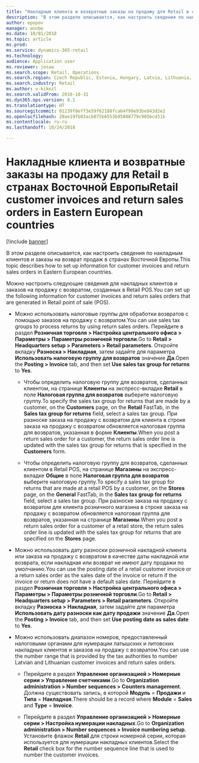 ```yaml
---
title: "Накладные клиента и возвратные заказы на продажу для Retail в странах Восточной Европы"
description: "В этом разделе описывается, как настроить сведения по накладным клиентов и заказы на возврат продаж в странах Восточной Европы."
author: epopov
manager: annbe
ms.date: 10/01/2018
ms.topic: article
ms.prod: 
ms.service: dynamics-365-retail
ms.technology: 
audience: Application user
ms.reviewer: josaw
ms.search.scope: Retail, Operations
ms.search.region: Czech Republic, Estonia, Hungary, Latvia, Lithuania, Poland, Russia
ms.search.industry: Retail
ms.author: v-kikozl
ms.search.validFrom: 2018-10-31
ms.dyn365.ops.version: 8.1
ms.translationtype: HT
ms.sourcegitcommit: 01239f0eff3e59f62188fca64f99e93be843d2e2
ms.openlocfilehash: 20ae19fb03acb075b6553b95808779c905bcd31b
ms.contentlocale: ru-ru
ms.lasthandoff: 10/24/2018

---
```


# <a name="retail-customer-invoices-and-return-sales-orders-in-eastern-european-countries"></a><span data-ttu-id="fa370-103">Накладные клиента и возвратные заказы на продажу для Retail в странах Восточной Европы</span><span class="sxs-lookup"><span data-stu-id="fa370-103">Retail customer invoices and return sales orders in Eastern European countries</span></span>


[!include [banner](../../includes/banner.md)]

<span data-ttu-id="fa370-104">В этом разделе описывается, как настроить сведения по накладным клиентов и заказы на возврат продаж в странах Восточной Европы.</span><span class="sxs-lookup"><span data-stu-id="fa370-104">This topic describes how to set up information for customer invoices and return sales orders in Eastern European countries.</span></span>

<span data-ttu-id="fa370-105">Можно настроить следующие сведения для накладных клиентов и заказов на продажу с возвратом, созданных в Retail POS.</span><span class="sxs-lookup"><span data-stu-id="fa370-105">You can set up the following information for customer invoices and return sales orders that are generated in Retail point of sale (POS).</span></span>

- <span data-ttu-id="fa370-106">Можно использовать налоговые группы для обработки возвратов с помощью заказов на продажу с возвратом.</span><span class="sxs-lookup"><span data-stu-id="fa370-106">You can use sales tax groups to process returns by using return sales orders.</span></span> <span data-ttu-id="fa370-107">Перейдите в раздел **Розничная торговля > Настройка центрального офиса > Параметры > Параметры розничной торговли**.</span><span class="sxs-lookup"><span data-stu-id="fa370-107">Go to **Retail > Headquarters setup > Parameters > Retail parameters**.</span></span> <span data-ttu-id="fa370-108">Откройте вкладку **Разноска > Накладная**, затем задайте для параметра **Использовать налоговую группу для возвратов** значение **Да**.</span><span class="sxs-lookup"><span data-stu-id="fa370-108">Open the **Posting > Invoice** tab, and then set **Use sales tax group for returns** to **Yes**.</span></span> 

  * <span data-ttu-id="fa370-109">Чтобы определить налоговую группу для возвратов, сделанных клиентом, на странице **Клиенты** на экспресс-вкладке **Retail** в поле **Налоговая группа для возвратов** выберите налоговую группу.</span><span class="sxs-lookup"><span data-stu-id="fa370-109">To specify the sales tax group for returns that are made by a customer, on the **Customers** page, on the **Retail** FastTab, in the **Sales tax group for returns** field, select a sales tax group.</span></span> <span data-ttu-id="fa370-110">При разноске заказа на продажу с возвратом для клиента в строке заказа на продажу с возвратом обновляется налоговая группа для возвратов, указанная в форме **Клиенты**.</span><span class="sxs-lookup"><span data-stu-id="fa370-110">When you post a return sales order for a customer, the return sales order line is updated with the sales tax group for returns that is specified in the **Customers** form.</span></span>
  
  * <span data-ttu-id="fa370-111">Чтобы определить налоговую группу для возвратов, сделанных клиентом в Retail POS, на странице **Магазины** на экспресс-вкладке **Общие** в поле **Налоговая группа для возвратов** выберите налоговую группу.</span><span class="sxs-lookup"><span data-stu-id="fa370-111">To specify a sales tax group for returns that are made at a retail POS by a customer, on the **Stores** page, on the **General** FastTab, in the **Sales tax group for returns** field, select a sales tax group.</span></span> <span data-ttu-id="fa370-112">При разноске заказа на продажу с возвратом для клиента розничного магазина в строке заказа на продажу с возвратом обновляется налоговая группа для возвратов, указанная на странице **Магазины**.</span><span class="sxs-lookup"><span data-stu-id="fa370-112">When you post a return sales order for a customer of a retail store, the return sales order line is updated with the sales tax group for returns that are specified on the **Stores** page.</span></span>

- <span data-ttu-id="fa370-113">Можно использовать дату разноски розничной накладной клиента или заказа на продажу с возвратом в качестве даты накладной или возврата, если накладная или возврат не имеют дату продажи по умолчанию.</span><span class="sxs-lookup"><span data-stu-id="fa370-113">You can use the posting date of a retail customer invoice or a return sales order as the sales date of the invoice or return if the invoice or return does not have a default sales date.</span></span> <span data-ttu-id="fa370-114">Перейдите в раздел **Розничная торговля > Настройка центрального офиса > Параметры > Параметры розничной торговли**.</span><span class="sxs-lookup"><span data-stu-id="fa370-114">Go to **Retail > Headquarters setup > Parameters > Retail parameters**.</span></span> <span data-ttu-id="fa370-115">Откройте вкладку **Разноска > Накладная**, затем задайте для параметра **Использовать дату разноски как дату продажи** значение **Да**.</span><span class="sxs-lookup"><span data-stu-id="fa370-115">Open the **Posting > Invoice** tab, and then set **Use posting date as sales date** to **Yes**.</span></span>

- <span data-ttu-id="fa370-116">Можно использовать диапазон номеров, предоставленный налоговыми органами для нумерации латышских и литовских накладных клиентов и заказов на продажу с возвратом.</span><span class="sxs-lookup"><span data-stu-id="fa370-116">You can use the number range that is provided by the tax authorities to number Latvian and Lithuanian customer invoices and return sales orders.</span></span> 

  * <span data-ttu-id="fa370-117">Перейдите в раздел **Управление организацией > Номерные серии > Управление счетчиками**.</span><span class="sxs-lookup"><span data-stu-id="fa370-117">Go to **Organization administration > Number sequences > Counters management**.</span></span> <span data-ttu-id="fa370-118">Должна существовать запись, в которой **Модуль** = **Продажи** и **Типа** = **Накладная**.</span><span class="sxs-lookup"><span data-stu-id="fa370-118">There should be a record where **Module** = **Sales** and **Type** = **Invoice**.</span></span>

  * <span data-ttu-id="fa370-119">Перейдите в раздел **Управление организацией > Номерные серии > Настройка нумерации накладных**.</span><span class="sxs-lookup"><span data-stu-id="fa370-119">Go to **Organization administration > Number sequences > Invoice numbering setup**.</span></span> <span data-ttu-id="fa370-120">Установите флажок **Retail** для строки номерной серии, которая используется для нумерации накладных клиентов.</span><span class="sxs-lookup"><span data-stu-id="fa370-120">Select the **Retail** check box for the number sequence line that is used to number the customer invoices.</span></span>

